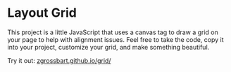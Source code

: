 Layout Grid
=========

This project is a little JavaScript that uses a canvas tag to draw a grid on your page to help with alignment issues.  Feel free to take the code, copy it into your project, customize your grid, and make something beautiful.

Try it out:  [zgrossbart.github.io/grid/](https://zgrossbart.github.io/grid/)
